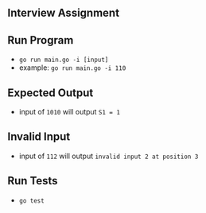 ## Interview Assignment

## Run Program
  - `go run main.go -i [input]`
  - example: `go run main.go -i 110`

## Expected Output
  - input of `1010` will output `S1 = 1`

## Invalid Input
  - input of `112` will output `invalid input 2 at position 3`

## Run Tests
  - `go test`

